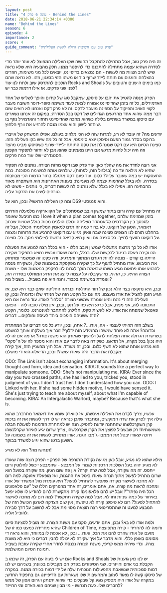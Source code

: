 ```yaml
---
layout: post
title: "עונה 6 פרק 4 - Behind the Lines"
date: 2018-06-21 22:34:14 +0300
name: "Behind the Lines"
season: 6
episode: 4
importance: 2
score: 4
guide_comment: "פרק טוב עם חשיבות גדולה לקשת העלילתית"
---
```

זה היה פרק טוב, אבל מתחילה להתקבל תחושה שקו העלילה המפוצל לא עוזר יותר מדי לסדרה ושהיא עצמה מתחילה להתכנס כדי להיפטר ממנו. חלק מהבעיה היא שלא נראה שיש לרוב הצוות מה לעשות - הם נמצאים בדיפיינט, יוצאים לכל מני משימות, חוזרים בהצלחה וחוגגים עם תותח לייזר שרוף ביד או משהו הזוי בסגנון, וזהו. לא נראה שהם הולכים להתרסק שוב ולתת לנו עוד Rocks and Shoals כמו בימים הישנים והטובים של לפני שני פרקים. אז אילו דרמות כבר יש?

הפרק מנסה להטיל את יהבו על סיסקו, שמקבל סוג של קידום והופך לשליש של אחד האדמירלים, כל זה בזמן שהדיפיינט אמורה לצאת לעוד משימה סופר-דופר חשובה מעבר לקווי האויב והפיקוד על הספינה מועבר לדקס. זה לא פרק דקס ואנחנו לא רואים שום דבר ממה שהוא אחד מהרגעים הגדולים של דקס בכל הסדרה; במקום זה אנחנו נשארים עם סיסקו במשרד בשתיים בלילה כשהוא מחכה שהדיפיינט תחזור והאדמירל נוזף בו שיחזור לישון והוא עצמו מנסה להרגיע את וורף הלחוץ.

יודעים מה? זה עובד לא רע, למרות שזה לא הכי מלהיב בעולם. אפילו המשחק של אייברי ברוקס בסדר גמור הפעם וסיסקו יוצא סימפטי, אבל זה כל מה שיש בקו העלילה הזה. סצינת הסיום היא עם דקס שמנהלת את טקס התותח-לייזר-שרוף כשסיסקו מביט מהצד וזה היה יכול להיות מרגש אם היינו מאמינים שהוא אכן לא יחזור לתפקיד הקפטן הסטנדרטי שלו עוד כמה פרקים.

אני רוצה לחדד את מה שהלך כאן: עוד פרק שבו דקס מוזזת הצידה. נותנים לה תפקיד שהיא לא מילאה עד כה (בגלגול הזה, לפחות). שולחים אותה למשימה מסוכנת. כמה התעסקות יש במה שעובר עליה? כלום. עוד פעם דקס מתגלה בתור הדמות הכי מבוזבזת בסדרה. ולא בגלל שהדמות עצמה לא מעניינת; בעונות האחרונות היא השתפרה מאוד מהבחינה הזו. אפילו לא בגלל שלא נותנים לה לעשות דברים, כי נותנים - פשוט לא טורחים לשים את הזרקור עליה.

ומה קו העלילה הראשי? ובכן, הוא על DS9 והוא פנטסטי.

זה מתחיל עם קירה ורום בתור שמשון ויובב שמסתכלים על הקווארקיה מלמעלה וזורחים כמו חניבעל שאומר I love it when a plan comes together, בזמן שמזימה שלהם לסכסך בין הקרדסים לג'אמהדר מצליחה וכולם הולכים מכות בגלל שטויות שכתב דאמאר, הסגן של דוקאט. לא ברור כמה זה תרם למאמץ המלחמתי הכולל, אבל זה בהחלט תורם לנו הצופים סצינה שבה וואיון מגיע עם דוקאט להרגיע את הרוחות ומצווה על דוקאט הזועף לחייך. כל סצינה עם וואיון היא קריאה נרגשת לצילומי מסך. כל. סצינה.

אודו לא כל כך מרוצה מתעלולי שמשון ויובב הללו - הוא בכלל רצה למנוע את הפעולה הזו וקירה פעלה בניגוד לבקשות שלו. בכלל, נראה שאודו עכשיו נמצא בתפקיד שקירה הייתה בו קודם - מנסה להיות הגורם המתווך והמרגיע, ודה פקטו זה שמשמר ומתחזק את הכיבוש. אודו מתחיל לזעוף על כך שקירה מפקפקת בנאמנות שלו, וכשקירה מנסה להרגיע אותו פתאום מגיע משהו שבאמת הולך לגרום לנו לפקפק בנאמנות שלו - משנת הצורה ההיא. כן, *ההיא*. מי שקיבלה על עצמה לייצג את הרוע המוחלט בסדרה הזו, ועומדת במשימה בכבוד. והנה היא פה בשביל... בשביל מה?

ובכן, היא נתקעה בצד הלא נכון של חור התולעת וכנראה החליטה שאם כבר היא שם, אז הגיע הזמן להציל את אודו מעצמו. מה עם כל הקטע הזה של הנידוי שלו וכדומה? ובכן, קו העלילה הזה די נזנח והיא אומרת שמשני הצורה "סלחו" לאודו. עוד נראה אם היא התכוונה לזה, אני מניח, אבל כרגע היא פה על תקן, ובכן, אין מילה טובה לזה - הפאם פאטאל שמפתה את אודו. לא לעשות סקס, חלילה; להתחבר לאינטרנט. כלומר, הקטע הזה ששניהם הופכים ביחד לעיסה וחולקים... דברים?

בשלב הזה תהיתי לעצמי - אה, אודו...? אתה, ובכן, יודע כל מני דברים על המחתרת וכדומה? אתה לא פוחד שמשהו מהמידע הזה ידלוף? זוכר איך כשלקחו אותך למשפט בשרשרת הגדולה אתה הצלחת לרגל ולחשוף שגאורון הוא משנה צורה? אז מה אם זה לא היה נכון! בכל מקרה, אל תדאגו. כשקירה באה לדבר עם אודו והוא מספר לה על ה"סקס" הוא מרגיע אותה שהוא לא חשף כלום. ובכן, זה מעודד. אבל חוץ מהעניין הזה, איך קירה מקבלת את הדבר הזה שאודו עושה? ובכן, הדיאלוג הוא די מושלם:

ODO: The Link isn't about exchanging information. It's about merging thought and form, idea and sensation. 
KIRA: It sounds like a perfect way to manipulate someone. 
ODO: She's not manipulating me. 
KIRA: Ever since the day you two crossed paths, she has lied to you, tricked you, stood in judgment of you. I don't trust her. I don't understand how you can. 
ODO: I Linked with her. If she had some hidden motive, I would have sensed it. She's just trying to teach me about myself, about what I'm capable of becoming. 
KIRA: An Intergalactic Warlord, maybe? Because that's what she is. 

עכשיו, צריך לקדם את העלילה איכשהו, אז קווארק שומע את דאמאר מתרברב שהוא גילה איך לפרק את שדה המוקשים, ומתברר שאכן כנראה יש לו דרך לעשות את זה בזכות קרן השקרכלשהו שהתחנה יודעת להפיק. הנה יש למחתרת הזדמנות לפעולת חבלה משמעותית! רק שבשביל לפוצץ את הקרן שקרכלשהו, צריך שרום יגיע לאיזור שקרלכשהו ויחכה שאודו יבטל את הממבו-ג'מבו הגנה. אודו מתחייב לעשות את זה בשמונה על השעון ברגע שהוא יגיע למשרד בבוקר.

תנחשו מה? הוא לא מגיע!

מילא שהוא לא מגיע, אבל כאן מגיעה נקודת התורפה של הפרק - הפרק רוצה שזה שאודו לא מגיע יהיה בעל השלכות הרסניות לגמרי על המבצע - שהמבצע ייכשל לחלוטין ורום ייתפס. זה מה שקורה, אבל *למה* שזה יקרה? אין פה שום הגיון. מה שקורה בפועל הוא שרום מתחיל לפעול מתוך הנחה שאודו ביטל את ההגנות, ואז מופעלת אזעקה. למה רום לא מחכה לאישור מקירה שאפשר להתחיל לפעול? היא עומדת מול המשרד של אודו ומחכה לראות מה קורה. אה, אתם אומרים, זה אחד מהפרקים הללו של "עם פלאפונים הכל היה נפתר"? אבל *יש* להם פלאפונים! קירה מתקשרת לרום להודיע לו שלא יפעל באיחור של כמה שניות ותו לא. אבל למה שקירה תתקשר? למה רום לא מחכה לאישור להתחיל לפעול? רום לא טיפש; קירה לא טיפשה; אין שום הצדקה לארגון הכושל הזה של המבצע למעט זה שהתסריטאי רצה תוצאה מסויימת אבל לא לחשוב על דרך סבירה להוביל אליה.

ולמה אודו לא בא? ובכן, אתם יודעים, סקס עם משנת הצורה. זה מוביל לסצינת סיום שהיא מחרידה כמעט כמו זו של Children of Time, ודומה לה להחריד - קירה מתפוצצת מזעם על אודו שהרס להם את הכל, ואודו... ובכן, לא אכפת לו במיוחד, והוא נראה די מסומם באופן כללי. והוא מדבר על איך שקירה לא יכולה להבין דברים כי היא לא משנת צורה. וכדי שיהיה ממש קריפי, משנת הצורה נכנסת לחדר אחרי שקירה עוזבת בשביל תמונת הסיום המושלמת.

אם יש לי בעיה עם הפרק, זה שכמו ב-Rocks and Shoals יש לנו כאן גזענות של הקבלת בני אדם וחייזרים. שני הסיפורים בפרק הם מקבילים בכוונה; בשניהם יש לנו דמות סמכותית שנשאבת מהפעילות הנוכחית שלה על ידי דמות בכירה ממנה. במקרה של סיסקו קשה לו מאוד לעזוב והמחשבות שלו נשארות עם הדיפיינט גם בתפקיד החדש; במקרה של אודו היה מספיק מגע קל שבקלים כדי שהוא יתנתק ויגרום אסון של ממש לחברים שלו. כעת תנחשו - מי מבין שניהם הוא האדם ומי החייזר?